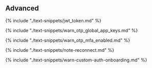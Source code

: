 ## Advanced

{% include "./text-snippets/jwt_token.md" %}

{% include "./text-snippets/warn_otp_global_app_keys.md" %}

{% include "./text-snippets/warn_otp_mfa_enabled.md" %}

{% include "./text-snippets/note-reconnect.md" %}

{% include "./text-snippets/warn-custom-auth-onboarding.md" %}